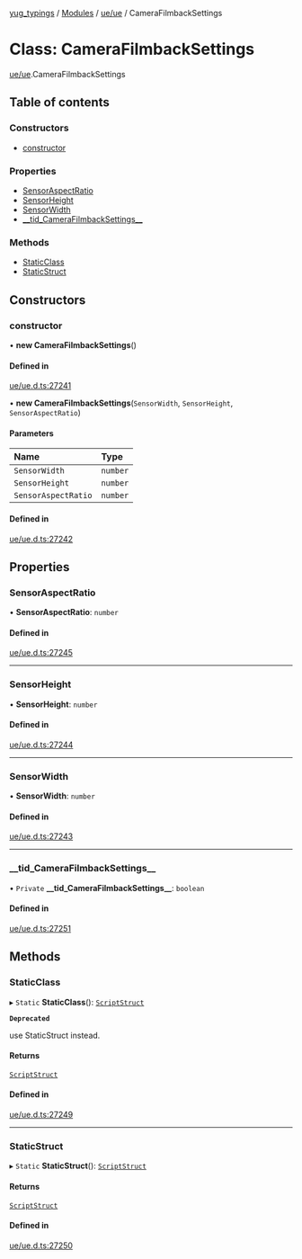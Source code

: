 [yug_typings](../README.md) / [Modules](../modules.md) / [ue/ue](../modules/ue_ue.md) / CameraFilmbackSettings

# Class: CameraFilmbackSettings

[ue/ue](../modules/ue_ue.md).CameraFilmbackSettings

## Table of contents

### Constructors

- [constructor](ue_ue.CameraFilmbackSettings.md#constructor)

### Properties

- [SensorAspectRatio](ue_ue.CameraFilmbackSettings.md#sensoraspectratio)
- [SensorHeight](ue_ue.CameraFilmbackSettings.md#sensorheight)
- [SensorWidth](ue_ue.CameraFilmbackSettings.md#sensorwidth)
- [\_\_tid\_CameraFilmbackSettings\_\_](ue_ue.CameraFilmbackSettings.md#__tid_camerafilmbacksettings__)

### Methods

- [StaticClass](ue_ue.CameraFilmbackSettings.md#staticclass)
- [StaticStruct](ue_ue.CameraFilmbackSettings.md#staticstruct)

## Constructors

### constructor

• **new CameraFilmbackSettings**()

#### Defined in

[ue/ue.d.ts:27241](https://github.com/YugMetaverse/yug_typings/blob/b7d9b19/ue/ue.d.ts#L27241)

• **new CameraFilmbackSettings**(`SensorWidth`, `SensorHeight`, `SensorAspectRatio`)

#### Parameters

| Name | Type |
| :------ | :------ |
| `SensorWidth` | `number` |
| `SensorHeight` | `number` |
| `SensorAspectRatio` | `number` |

#### Defined in

[ue/ue.d.ts:27242](https://github.com/YugMetaverse/yug_typings/blob/b7d9b19/ue/ue.d.ts#L27242)

## Properties

### SensorAspectRatio

• **SensorAspectRatio**: `number`

#### Defined in

[ue/ue.d.ts:27245](https://github.com/YugMetaverse/yug_typings/blob/b7d9b19/ue/ue.d.ts#L27245)

___

### SensorHeight

• **SensorHeight**: `number`

#### Defined in

[ue/ue.d.ts:27244](https://github.com/YugMetaverse/yug_typings/blob/b7d9b19/ue/ue.d.ts#L27244)

___

### SensorWidth

• **SensorWidth**: `number`

#### Defined in

[ue/ue.d.ts:27243](https://github.com/YugMetaverse/yug_typings/blob/b7d9b19/ue/ue.d.ts#L27243)

___

### \_\_tid\_CameraFilmbackSettings\_\_

• `Private` **\_\_tid\_CameraFilmbackSettings\_\_**: `boolean`

#### Defined in

[ue/ue.d.ts:27251](https://github.com/YugMetaverse/yug_typings/blob/b7d9b19/ue/ue.d.ts#L27251)

## Methods

### StaticClass

▸ `Static` **StaticClass**(): [`ScriptStruct`](ue_ue.ScriptStruct.md)

**`Deprecated`**

use StaticStruct instead.

#### Returns

[`ScriptStruct`](ue_ue.ScriptStruct.md)

#### Defined in

[ue/ue.d.ts:27249](https://github.com/YugMetaverse/yug_typings/blob/b7d9b19/ue/ue.d.ts#L27249)

___

### StaticStruct

▸ `Static` **StaticStruct**(): [`ScriptStruct`](ue_ue.ScriptStruct.md)

#### Returns

[`ScriptStruct`](ue_ue.ScriptStruct.md)

#### Defined in

[ue/ue.d.ts:27250](https://github.com/YugMetaverse/yug_typings/blob/b7d9b19/ue/ue.d.ts#L27250)
